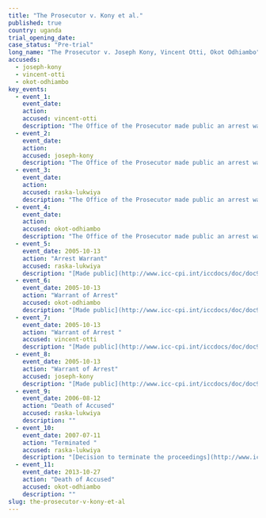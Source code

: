 ```yaml
---
title: "The Prosecutor v. Kony et al."
published: true
country: uganda
trial_opening_date:
case_status: "Pre-trial"
long_name: "The Prosecutor v. Joseph Kony, Vincent Otti, Okot Odhiambo"
accuseds:
  - joseph-kony
  - vincent-otti
  - okot-odhiambo
key_events:
  - event_1:
    event_date:
    action:
    accused: vincent-otti
    description: "The Office of the Prosecutor made public an arrest warrant for Otti on October 13, 2005. Accused remains at-large but there are reports he is [deceased](http://www.haguejusticeportal.net/index.php?id=8194)."
  - event_2:
    event_date:
    action:
    accused: joseph-kony
    description: "The Office of the Prosecutor made public an arrest warrant for Kony on October 13, 2005. Accused remains [at-large.](http://www.theguardian.com/world/2014/nov/06/joseph-kony-hiding-sudan-border-report-lra)"
  - event_3:
    event_date:
    action:
    accused: raska-lukwiya
    description: "The Office of the Prosecutor made public an arrest warrant for Lukwiya on October 13, 2005. Following his death Pre-Trial Chamber II decided on July 11, 2007 to [terminate](https://www.icc-cpi.int/iccdocs/doc/doc297945.pdf) the proceedings against Raska Lukwiya, the warrant of arrest is rendered without effect therefore the name of Raska Lukwiya has been removed from the case."
  - event_4:
    event_date:
    action:
    accused: okot-odhiambo
    description: "The Office of the Prosecutor made public an arrest warrant for Odhiambo on October 13, 2005. On September 10, 2015, Pre-trial Chamber II [terminated](https://www.icc-cpi.int/en_menus/icc/situations%20and%20cases/situations/situation%20icc%200204/related%20cases/icc%200204%200105/court%20records/chambers/pre%20trial%20chamber%20ii/Pages/431.aspx) proceedings against the alleged Odhiambo following the forensic confirmation of his passing."
  - event_5:
    event_date: 2005-10-13
    action: "Arrest Warrant"
    accused: raska-lukwiya
    description: "[Made public](http://www.icc-cpi.int/iccdocs/doc/doc97193.pdf)"
  - event_6:
    event_date: 2005-10-13
    action: "Warrant of Arrest"
    accused: okot-odhiambo
    description: "[Made public](http://www.icc-cpi.int/iccdocs/doc/doc97197.pdf)"
  - event_7:
    event_date: 2005-10-13
    action: "Warrant of Arrest "
    accused: vincent-otti
    description: "[Made public](http://www.icc-cpi.int/iccdocs/doc/doc97189.pdf)"
  - event_8:
    event_date: 2005-10-13
    action: "Warrant of Arrest"
    accused: joseph-kony
    description: "[Made public](http://www.icc-cpi.int/iccdocs/doc/doc97185.pdf)"
  - event_9:
    event_date: 2006-08-12
    action: "Death of Accused"
    accused: raska-lukwiya
    description: ""
  - event_10:
    event_date: 2007-07-11
    action: "Terminated "
    accused: raska-lukwiya
    description: "[Decision to terminate the proceedings](http://www.icc-cpi.int/iccdocs/doc/doc297945.pdf)"
  - event_11:
    event_date: 2013-10-27
    action: "Death of Accused"
    accused: okot-odhiambo
    description: ""
slug: the-prosecutor-v-kony-et-al
---
```


